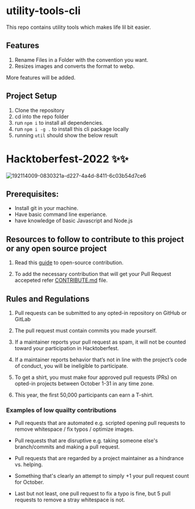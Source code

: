# utility-tools-cli

This repo contains utility tools which makes life lil bit easier.

## Features

1. Rename Files in a Folder with the convention you want.
2. Resizes images and converts the format to webp.

More features will be added.

## Project Setup

1. Clone the repository
2. cd into the repo folder
3. run `npm i` to install all dependencies.
4. run `npm i -g .` to install this cli package locally
5. running `util` should show the below result

# Hacktoberfest-2022 ✨✨

![192114009-0830321a-d227-4a4d-8411-6c03b54d7ce6](https://user-images.githubusercontent.com/31384539/193418327-827ccd84-6bd1-435d-a128-1272edf53324.png)

## Prerequisites:

- Install git in your machine.
- Have basic command line experiance.
- have knowledge of basic Javascript and Node.js

## Resources to follow to contribute to this project or any open source project

1. Read this [guide](https://www.digitalocean.com/community/tutorial_series/an-introduction-to-open-source) to open-source contribution.

2. To add the necessary contribution that will get your Pull Request accepeted refer [CONTRIBUTE.md](https://github.com/wasim7raja10/utility-tools-cli/blob/main/CONTRIBUTE.md) file.

## Rules and Regulations

1. Pull requests can be submitted to any opted-in repository on GitHub or GitLab

2. The pull request must contain commits you made yourself.

3. If a maintainer reports your pull request as spam, it will not be counted toward your participation in Hacktoberfest.

4. If a maintainer reports behavior that’s not in line with the project’s code of conduct, you will be ineligible to participate.

5. To get a shirt, you must make four approved pull requests (PRs) on opted-in projects between October 1-31 in any time zone.

6. This year, the first 50,000 participants can earn a T-shirt.

### Examples of low quailty contributions

- Pull requests that are automated e.g. scripted opening pull requests to remove whitespace / fix typos / optimize images.

- Pull requests that are disruptive e.g. taking someone else's branch/commits and making a pull request.

- Pull requests that are regarded by a project maintainer as a hindrance vs. helping.

- Something that's clearly an attempt to simply +1 your pull request count for October.

- Last but not least, one pull request to fix a typo is fine, but 5 pull requests to remove a stray whitespace is not.

